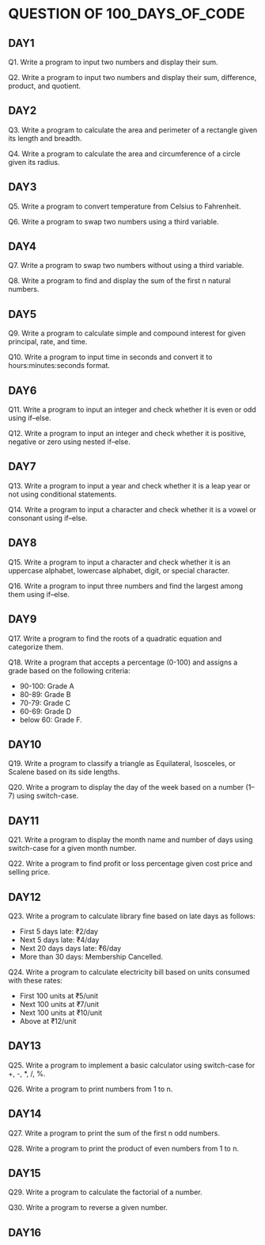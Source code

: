 # QUESTION OF 100_DAYS_OF_CODE
   
## DAY1
Q1. Write a program to input two numbers and display their sum.
 
Q2. Write a program to input two numbers and display their sum, difference, product, and quotient.
  
## DAY2
Q3. Write a program to calculate the area and perimeter of a rectangle given its length and breadth.
 
Q4. Write a program to calculate the area and circumference of a circle given its radius.
 
## DAY3
Q5. Write a program to convert temperature from Celsius to Fahrenheit.
 
Q6. Write a program to swap two numbers using a third variable.
 
## DAY4
Q7. Write a program to swap two numbers without using a third variable.

Q8. Write a program to find and display the sum of the first n natural numbers.
 
## DAY5
Q9. Write a program to calculate simple and compound interest for given principal, rate, and time.
 
Q10. Write a program to input time in seconds and convert it to hours:minutes:seconds format.
 
## DAY6
Q11. Write a program to input an integer and check whether it is even or odd using if–else.

Q12. Write a program to input an integer and check whether it is positive, negative or zero using nested if–else.

## DAY7
Q13. Write a program to input a year and check whether it is a leap year or not using conditional statements.

Q14. Write a program to input a character and check whether it is a vowel or consonant using if–else.

## DAY8
Q15. Write a program to input a character and check whether it is an uppercase alphabet, lowercase alphabet, digit, or special character.

Q16. Write a program to input three numbers and find the largest among them using if–else.

## DAY9
Q17. Write a program to find the roots of a quadratic equation and categorize them.

Q18. Write a program that accepts a percentage (0-100) and assigns a grade based on the following criteria:
   - 90-100: Grade A
   - 80-89: Grade B
   - 70-79: Grade C
   - 60-69: Grade D
   - below 60: Grade F.

## DAY10
Q19. Write a program to classify a triangle as Equilateral, Isosceles, or Scalene based on its side lengths.

Q20. Write a program to display the day of the week based on a number (1–7) using switch-case.

## DAY11
Q21. Write a program to display the month name and number of days using switch-case for a given month number.

Q22. Write a program to find profit or loss percentage given cost price and selling price.

## DAY12
Q23. Write a program to calculate library fine based on late days as follows:
   - First 5 days late: ₹2/day
   - Next 5 days late: ₹4/day
   - Next 20 days days late: ₹6/day
   - More than 30 days: Membership Cancelled.

Q24. Write a program to calculate electricity bill based on units consumed with these rates:
   - First 100 units at ₹5/unit
   - Next 100 units at ₹7/unit
   - Next 100 units at ₹10/unit
   - Above at ₹12/unit

## DAY13
Q25. Write a program to implement a basic calculator using switch-case for +, -, *, /, %.

Q26. Write a program to print numbers from 1 to n.

## DAY14
Q27. Write a program to print the sum of the first n odd numbers.

Q28. Write a program to print the product of even numbers from 1 to n.

## DAY15
Q29. Write a program to calculate the factorial of a number.

Q30. Write a program to reverse a given number.

## DAY16